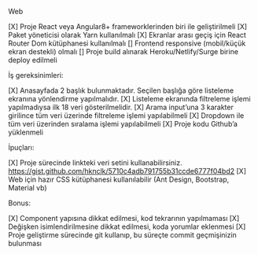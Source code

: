 Web

[X] Proje React veya Angular8+ frameworklerinden biri ile geliştirilmeli
[X] Paket yöneticisi olarak Yarn kullanılmalı
[X] Ekranlar arası geçiş için React Router Dom kütüphanesi kullanılmalı
[] Frontend responsive (mobil/küçük ekran destekli) olmalı
[] Proje build alınarak Heroku/Netlify/Surge birine deploy edilmeli

İş gereksinimleri:

[X] Anasayfada 2 başlık bulunmaktadır. Seçilen başlığa göre listeleme ekranına yönlendirme yapılmalıdır.
[X] Listeleme ekranında filtreleme işlemi yapılmadıysa ilk 18 veri gösterilmelidir.
[X] Arama input’una 3 karakter girilince tüm veri üzerinde filtreleme işlemi yapılabilmeli
[X] Dropdown ile tüm veri üzerinden sıralama işlemi yapılabilmeli
[X] Proje kodu Github’a yüklenmeli

İpuçları:

[X] Proje sürecinde linkteki veri setini kullanabilirsiniz. https://gist.github.com/hknclk/5710c4adb791755b31ccde6777f04bd2
[X] Web için hazır CSS kütüphanesi kullanılabilir (Ant Design, Bootstrap, Material vb)

Bonus:

[X] Component yapısına dikkat edilmesi, kod tekrarının yapılmaması
[X] Değişken isimlendirilmesine dikkat edilmesi, koda yorumlar eklenmesi
[X] Proje geliştirme sürecinde git kullanıp, bu süreçte commit geçmişinizin bulunması
